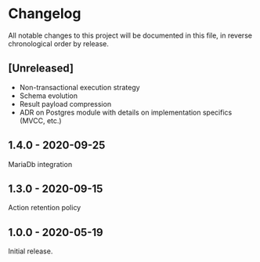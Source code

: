 # Changelog

All notable changes to this project will be documented in this file, in reverse chronological order by release.

## [Unreleased]
- Non-transactional execution strategy
- Schema evolution
- Result payload compression
- ADR on Postgres module with details on implementation specifics (MVCC, etc.)

## 1.4.0 - 2020-09-25

MariaDb integration

## 1.3.0 - 2020-09-15

Action retention policy

## 1.0.0 - 2020-05-19

Initial release.
